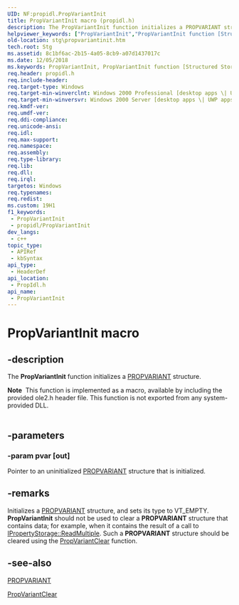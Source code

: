 ```yaml
---
UID: NF:propidl.PropVariantInit
title: PropVariantInit macro (propidl.h)
description: The PropVariantInit function initializes a PROPVARIANT structure.Note  This function is implemented as a macro, available by including the provided ole2.h header file.
helpviewer_keywords: ["PropVariantInit","PropVariantInit function [Structured Storage]","_stg_propvariantinit","propidl/PropVariantInit","stg.propvariantinit"]
old-location: stg\propvariantinit.htm
tech.root: Stg
ms.assetid: 8c1bf6ac-2b15-4a05-8cb9-a07d1437017c
ms.date: 12/05/2018
ms.keywords: PropVariantInit, PropVariantInit function [Structured Storage], _stg_propvariantinit, propidl/PropVariantInit, stg.propvariantinit
req.header: propidl.h
req.include-header: 
req.target-type: Windows
req.target-min-winverclnt: Windows 2000 Professional [desktop apps \| UWP apps]
req.target-min-winversvr: Windows 2000 Server [desktop apps \| UWP apps]
req.kmdf-ver: 
req.umdf-ver: 
req.ddi-compliance: 
req.unicode-ansi: 
req.idl: 
req.max-support: 
req.namespace: 
req.assembly: 
req.type-library: 
req.lib: 
req.dll: 
req.irql: 
targetos: Windows
req.typenames: 
req.redist: 
ms.custom: 19H1
f1_keywords:
 - PropVariantInit
 - propidl/PropVariantInit
dev_langs:
 - c++
topic_type:
 - APIRef
 - kbSyntax
api_type:
 - HeaderDef
api_location:
 - PropIdl.h
api_name:
 - PropVariantInit
---
```


# PropVariantInit macro


## -description

The <b>PropVariantInit</b> function
			initializes a 
<a href="/windows/desktop/api/propidl/ns-propidl-propvariant">PROPVARIANT</a> structure.
<div class="alert"><b>Note</b>  This function is implemented as a macro, available by including the provided ole2.h header file. This function is not exported from any system-provided DLL.</div><div> </div>

## -parameters

### -param pvar [out]

Pointer to an uninitialized 
<a href="/windows/desktop/api/propidl/ns-propidl-propvariant">PROPVARIANT</a> structure that is initialized.

## -remarks

Initializes a 
<a href="/windows/desktop/api/propidl/ns-propidl-propvariant">PROPVARIANT</a> structure, and sets its type to VT_EMPTY. <b>PropVariantInit</b> should not be used to clear a <b>PROPVARIANT</b> structure that contains data; for example, when it contains the result of a call to 
<a href="/windows/desktop/api/propidl/nf-propidl-ipropertystorage-readmultiple">IPropertyStorage::ReadMultiple</a>. Such a 
<b>PROPVARIANT</b> structure should be cleared using the 
<a href="/windows/desktop/api/propidl/nf-propidl-propvariantclear">PropVariantClear</a> function.

## -see-also

<a href="/windows/desktop/api/propidl/ns-propidl-propvariant">PROPVARIANT</a>



<a href="/windows/desktop/api/propidl/nf-propidl-propvariantclear">PropVariantClear</a>